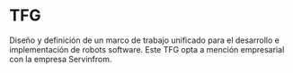 # TFG
Diseño y definición de un marco de trabajo unificado para el desarrollo e implementación de robots software.
Este TFG opta a mención empresarial con la empresa Servinfrom.